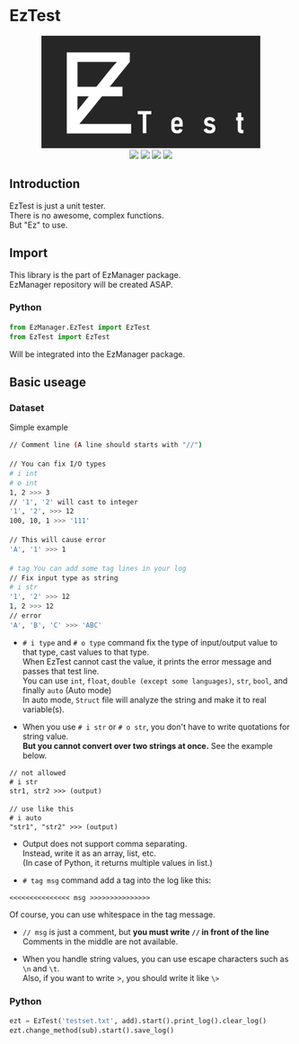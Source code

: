 # EzTest
<p align="center">
  <img src="https://github.com/EzManager/EzTest/blob/main/Document/EzTest.png?raw=true" height="200px" /> <br/>
  <img src="https://img.shields.io/badge/Python-1.0.0alpha-brightgreen?style=flat-square&logo=python" /></a>
  <img src="https://img.shields.io/badge/Java-unsupported-red?style=flat-square&logo=java" /></a>
  <img src="https://img.shields.io/badge/C++-unsupported-red?style=flat-square&logo=cplusplus" /></a>
  <img src="https://img.shields.io/badge/JavaScript-unsupported-red?style=flat-square&logo=javascript" /></a>
<p/>


## Introduction
EzTest is just a unit tester.\
There is no awesome, complex functions.\
But "Ez" to use.

## Import
This library is the part of EzManager package.\
EzManager repository will be created ASAP.

### Python
```python
from EzManager.EzTest import EzTest
from EzTest import EzTest
```
Will be integrated into the EzManager package.


## Basic useage

### Dataset
Simple example
``` bash
// Comment line (A line should starts with "//")

// You can fix I/O types
# i int
# o int
1, 2 >>> 3
// '1', '2' will cast to integer
'1', '2', >>> 12
100, 10, 1 >>> '111'

// This will cause error
'A', '1' >>> 1

# tag You can add some tag lines in your log
// Fix input type as string
# i str
'1', '2' >>> 12
1, 2 >>> 12
// error
'A', 'B', 'C' >>> 'ABC'
```
- `# i type` and `# o type` command fix the type of input/output value to that type, cast values to that type.\
When EzTest cannot cast the value, it prints the error message and passes that test line.\
You can use `int`, `float`, `double (except some languages)`, `str`, `bool`, and finally `auto` (Auto mode)\
In auto mode, `Struct` file will analyze the string and make it to real variable(s).

- When you use `# i str` or `# o str`, you don't have to write quotations for string value.\
**But you cannot convert over two strings at once.** See the example below.
```
// not allowed
# i str
str1, str2 >>> (output)

// use like this
# i auto
"str1", "str2" >>> (output)
```

- Output does not support comma separating.\
Instead, write it as an array, list, etc.\
(In case of Python, it returns multiple values in list.)

- `# tag msg` command add a tag into the log like this:
```
<<<<<<<<<<<<<<< msg >>>>>>>>>>>>>>>
```
Of course, you can use whitespace in the tag message.

- `// msg` is just a comment, but **you must write `//` in front of the line**
Comments in the middle are not available.

- When you handle string values, you can use escape characters such as `\n` and `\t`.\
Also, if you want to write >, you should write it like `\>`

### Python
``` python
ezt = EzTest('testset.txt', add).start().print_log().clear_log()
ezt.change_method(sub).start().save_log()
```
